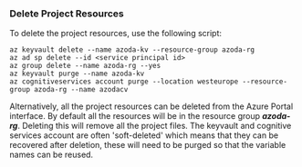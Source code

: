 ### Delete Project Resources

To delete the project resources, use the following script:

```
az keyvault delete --name azoda-kv --resource-group azoda-rg
az ad sp delete --id <service principal id>
az group delete --name azoda-rg --yes
az keyvault purge --name azoda-kv
az cognitiveservices account purge --location westeurope --resource-group azoda-rg --name azodacv
```

Alternatively, all the project resources can be deleted from the Azure Portal interface. By default all the resources will be in the resource group ***azoda-rg***. Deleting this will remove all the project files. The keyvault and cognitive services account are often 'soft-deleted' which means that they can be recovered after deletion, these will need to be purged so that the variable names can be reused.